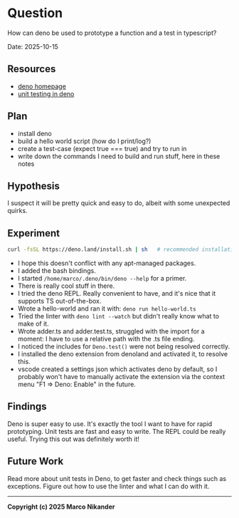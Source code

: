 # Question
<!-- What am I figuring out? -->

How can deno be used to prototype a function and a test in typescript?

Date: 2025-10-15

## Resources
<!-- Where can I find relevant information? -->

- [deno homepage](https://deno.com/)
- [unit testing in deno](https://docs.deno.com/runtime/fundamentals/testing/)

## Plan
<!-- What do I want to do? -->

- install deno
- build a hello world script (how do I print/log?)
- create a test-case (expect true === true) and try to run in
- write down the commands I need to build and run stuff, here in these notes

## Hypothesis
<!-- What do I think is going to happen? -->

I suspect it will be pretty quick and easy to do, albeit with some unexpected quirks.

## Experiment
<!-- What did I do? -->
<!-- How do you run the code? -->

```bash
curl -fsSL https://deno.land/install.sh | sh   # recommended installation method on homepage
```
- I hope this doesn't conflict with any apt-managed packages.
- I added the bash bindings.
- I started `/home/marco/.deno/bin/deno --help` for a primer.
- There is really cool stuff in there.
- I tried the deno REPL. Really convenient to have, and it's nice that it supports TS out-of-the-box.
- Wrote a hello-world and ran it with: `deno run hello-world.ts`
- Tried the linter with `deno lint --watch` but didn't really know what to make of it.
- Wrote adder.ts and adder.test.ts, struggled with the import for a moment: I have to use a relative path with the .ts file ending.
- I noticed the includes for `Deno.test()` were not being resolved correctly.
- I installed the deno extension from denoland and activated it, to resolve this.
- vscode created a settings json which activates deno by default, so I probably won't have to manually activate the extension via the context menu "F1 => Deno: Enable" in the future.

## Findings
<!-- What did I learn? -->

Deno is super easy to use.
It's exactly the tool I want to have for rapid prototyping.
Unit tests are fast and easy to write.
The REPL could be really useful.
Trying this out was definitely worth it!

## Future Work
<!-- Are there follow-up questions? -->
<!-- Can I create a concrete ticket/issue from this? -->

Read more about unit tests in Deno, to get faster and check things such as exceptions.
Figure out how to use the linter and what I can do with it.

---
**Copyright (c) 2025 Marco Nikander**
